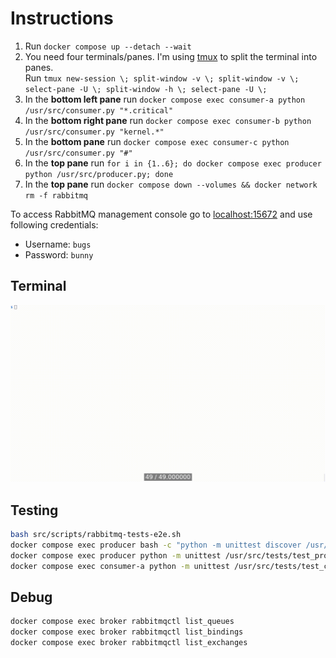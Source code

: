 # Instructions

1. Run `docker compose up --detach --wait`
2. You need four terminals/panes.
I'm using [tmux](https://github.com/tmux/tmux/wiki) to split the terminal into panes.
   <br>
   Run `tmux new-session \; split-window -v \; split-window -v \; select-pane -U \; split-window -h \; select-pane -U \;`
3. In the **bottom left pane** run `docker compose exec consumer-a python /usr/src/consumer.py "*.critical"`
4. In the **bottom right pane** run `docker compose exec consumer-b python /usr/src/consumer.py "kernel.*"`
5. In the **bottom pane** run `docker compose exec consumer-c python /usr/src/consumer.py "#"`
6. In the **top pane** run `for i in {1..6}; do docker compose exec producer python /usr/src/producer.py; done`
7. In the **top pane** run `docker compose down --volumes && docker network rm -f rabbitmq`

To access RabbitMQ management console go to [localhost:15672](http://localhost:15672) and use following credentials:

* Username: `bugs`
* Password: `bunny`

## Terminal

![Topics](docs/assets/messaging-topic-timer.gif)

## Testing

```bash
bash src/scripts/rabbitmq-tests-e2e.sh
docker compose exec producer bash -c "python -m unittest discover /usr/src"
docker compose exec producer python -m unittest /usr/src/tests/test_producer.py
docker compose exec consumer-a python -m unittest /usr/src/tests/test_consumer.py
```

## Debug

```bash
docker compose exec broker rabbitmqctl list_queues
docker compose exec broker rabbitmqctl list_bindings
docker compose exec broker rabbitmqctl list_exchanges
```